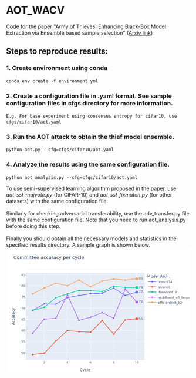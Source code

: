 # AOT_WACV
Code for the paper "Army of Thieves: Enhancing Black-Box Model Extraction via Ensemble based sample selection" (<a href="https://arxiv.org/abs/2311.04588">Arxiv link</a>)

## Steps to reproduce results:
### 1. Create environment using conda 

```
conda env create -f environment.yml
```
### 2. Create a configuration file in .yaml format. See sample configuration files in cfgs directory for more information.
```
E.g. For base experiment using consensus entropy for cifar10, use cfgs/cifar10/aot.yaml
```
### 3. Run the AOT attack to obtain the thief model ensemble. 
```
python aot.py --cfg=cfgs/cifar10/aot.yaml
```
### 4. Analyze the results using the same configuration file. 
```
python aot_analysis.py --cfg=cfgs/cifar10/aot.yaml
```
To use semi-supervised learning algorithm proposed in the paper, use <i>aot_ssl_majvote.py</i> (for CIFAR-10) and <i>aot_ssl_fixmatch.py</i> (for other datasets) with the same configuration file.<br><br>
Similarly for checking adversarial transferability, use the adv_transfer.py file with the same configuration file. Note that you need to run aot_analysis.py before doing this step. <br><br>
Finally you should obtain all the necessary models and statistics in the specified results directory. A sample graph is shown below.
<img src='training_cycles.png'></img>

